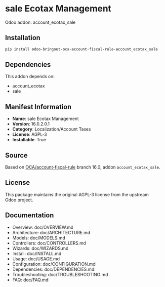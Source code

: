 # sale Ecotax Management

Odoo addon: account_ecotax_sale

## Installation

```bash
pip install odoo-bringout-oca-account-fiscal-rule-account_ecotax_sale
```

## Dependencies

This addon depends on:
- account_ecotax
- sale

## Manifest Information

- **Name**: sale Ecotax Management
- **Version**: 16.0.2.0.1
- **Category**: Localization/Account Taxes
- **License**: AGPL-3
- **Installable**: True

## Source

Based on [OCA/account-fiscal-rule](https://github.com/OCA/account-fiscal-rule) branch 16.0, addon `account_ecotax_sale`.

## License

This package maintains the original AGPL-3 license from the upstream Odoo project.

## Documentation

- Overview: doc/OVERVIEW.md
- Architecture: doc/ARCHITECTURE.md
- Models: doc/MODELS.md
- Controllers: doc/CONTROLLERS.md
- Wizards: doc/WIZARDS.md
- Install: doc/INSTALL.md
- Usage: doc/USAGE.md
- Configuration: doc/CONFIGURATION.md
- Dependencies: doc/DEPENDENCIES.md
- Troubleshooting: doc/TROUBLESHOOTING.md
- FAQ: doc/FAQ.md
